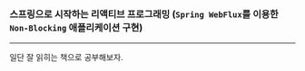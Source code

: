 ### 스프링으로 시작하는 리액티브 프로그래밍 (`Spring WebFlux`를 이용한 `Non-Blocking` 애플리케이션 구현)

---

일단 잘 읽히는 책으로 공부해보자.
